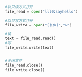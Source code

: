 
<BlogInfo id="729" title="5.文件复制" author="白日梦想猿" pv=0 read_times=0 pre_cost_time="0分9秒" category="文件" tag_list="['文件']" create_time="2020.03.19 08:31:44" update_time="2020.03.19 10:03:59" />

```python
#以只读方式打开
file_read = open("lll02sayhello")

#以只写方式打开
file_write = open("[复件]","w")

#读
text = file_read.read()
#写
file_write.write(text)


#关闭文件
file_read.close()
file_write.close()
```

